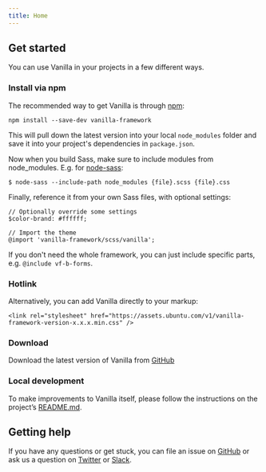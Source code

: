 ```yaml
---
title: Home
---
```


## Get started

You can use Vanilla in your projects in a few different ways.

### Install via npm

The recommended way to get Vanilla is through [npm](https://www.npmjs.com/):

`npm install --save-dev vanilla-framework`

This will pull down the latest version into your local `node_modules` folder and save it into your project's dependencies in `package.json`.

Now when you build Sass, make sure to include modules from node_modules. E.g. for [node-sass](https://github.com/sass/node-sass):

`$ node-sass --include-path node_modules {file}.scss {file}.css`

Finally, reference it from your own Sass files, with optional settings:

```
// Optionally override some settings
$color-brand: #ffffff;

// Import the theme
@import 'vanilla-framework/scss/vanilla';
```

If you don't need the whole framework, you can just include specific parts, e.g. `@include vf-b-forms`.

### Hotlink

Alternatively, you can add Vanilla directly to your markup:

`<link rel="stylesheet" href="https://assets.ubuntu.com/v1/vanilla-framework-version-x.x.x.min.css" />`

### Download

Download the latest version of Vanilla from [GitHub](https://github.com/vanilla-framework/vanilla-framework/releases/)

### Local development

To make improvements to Vanilla itself, please follow the instructions on the project’s [README.md](https://github.com/vanilla-framework/vanilla-framework#vanilla-framework).

## Getting help

If you have any questions or get stuck, you can file an issue on [GitHub](https://github.com/vanilla-framework/vanilla-framework/issues/new) or ask us a question on [Twitter](https://twitter.com/vanillaframewrk) or [Slack](https://vanillaframework.slack.com).
